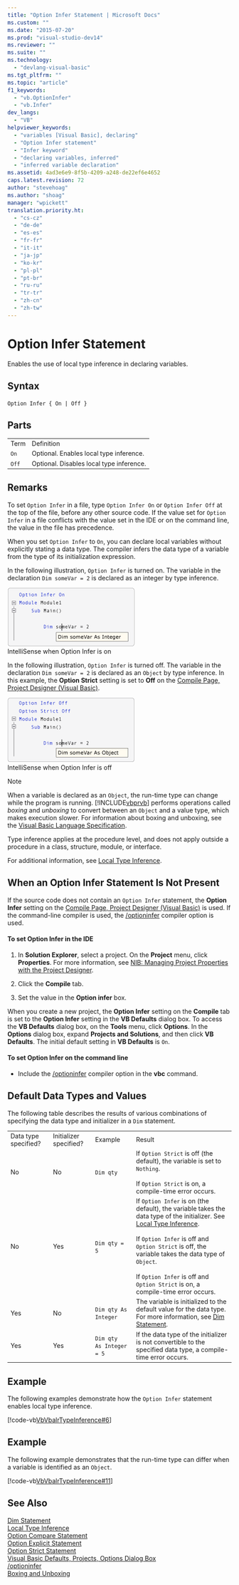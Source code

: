 ```yaml
---
title: "Option Infer Statement | Microsoft Docs"
ms.custom: ""
ms.date: "2015-07-20"
ms.prod: "visual-studio-dev14"
ms.reviewer: ""
ms.suite: ""
ms.technology: 
  - "devlang-visual-basic"
ms.tgt_pltfrm: ""
ms.topic: "article"
f1_keywords: 
  - "vb.OptionInfer"
  - "vb.Infer"
dev_langs: 
  - "VB"
helpviewer_keywords: 
  - "variables [Visual Basic], declaring"
  - "Option Infer statement"
  - "Infer keyword"
  - "declaring variables, inferred"
  - "inferred variable declaration"
ms.assetid: 4ad3e6e9-8f5b-4209-a248-de22ef6e4652
caps.latest.revision: 72
author: "stevehoag"
ms.author: "shoag"
manager: "wpickett"
translation.priority.ht: 
  - "cs-cz"
  - "de-de"
  - "es-es"
  - "fr-fr"
  - "it-it"
  - "ja-jp"
  - "ko-kr"
  - "pl-pl"
  - "pt-br"
  - "ru-ru"
  - "tr-tr"
  - "zh-cn"
  - "zh-tw"
---
```

# Option Infer Statement
Enables the use of local type inference in declaring variables.  
  
## Syntax  
  
```  
Option Infer { On | Off }  
```  
  
## Parts  
  
|||  
|-|-|  
|Term|Definition|  
|`On`|Optional. Enables local type inference.|  
|`Off`|Optional. Disables local type inference.|  
  
## Remarks  
 To set `Option Infer` in a file, type `Option Infer On` or `Option Infer Off` at the top of the file, before any other source code. If the value set for `Option Infer` in a file conflicts with the value set in the IDE or on the command line, the value in the file has precedence.  
  
 When you set `Option Infer` to `On`, you can declare local variables without explicitly stating a data type. The compiler infers the data type of a variable from the type of its initialization expression.  
  
 In the following illustration, `Option Infer` is turned on. The variable in the declaration `Dim someVar = 2` is declared as an integer by type inference.  
  
 ![IntelliSense view of the declaration.](../../../visual-basic/language-reference/statements/media/optioninferasinteger.png "optionInferAsInteger")  
IntelliSense when Option Infer is on  
  
 In the following illustration, `Option Infer` is turned off. The variable in the declaration `Dim someVar = 2` is declared as an `Object` by type inference. In this example, the **Option Strict** setting is set to **Off** on the [Compile Page, Project Designer (Visual Basic)](/visual-studio/ide/reference/compile-page-project-designer-visual-basic).  
  
 ![IntelliSense view of the declaration.](../../../visual-basic/language-reference/statements/media/optioninferasobject.png "optionInferAsObject")  
IntelliSense when Option Infer is off  
  
> [!NOTE]
>  When a variable is declared as an `Object`, the run-time type can change while the program is running. [!INCLUDE[vbprvb](../../../csharp/programming-guide/concepts/linq/includes/vbprvb_md.md)] performs operations called *boxing* and *unboxing* to convert between an `Object` and a value type, which makes execution slower. For information about boxing and unboxing, see the [Visual Basic Language Specification](../../../visual-basic/reference/language-specification.md).  
  
 Type inference applies at the procedure level, and does not apply outside a procedure in a class, structure, module, or interface.  
  
 For additional information, see [Local Type Inference](../../../visual-basic/programming-guide/language-features/variables/local-type-inference.md).  
  
## When an Option Infer Statement Is Not Present  
 If the source code does not contain an `Option Infer` statement, the **Option Infer** setting on the [Compile Page, Project Designer (Visual Basic)](/visual-studio/ide/reference/compile-page-project-designer-visual-basic) is used. If the command-line compiler is used, the [/optioninfer](../../../visual-basic/reference/command-line-compiler/optioninfer.md) compiler option is used.  
  
#### To set Option Infer in the IDE  
  
1.  In **Solution Explorer**, select a project. On the **Project** menu, click **Properties**. For more information, see [NIB: Managing Project Properties with the Project Designer](http://msdn.microsoft.com/en-us/983f3c18-832f-4666-afec-74b716ff3e0e).  
  
2.  Click the **Compile** tab.  
  
3.  Set the value in the **Option infer** box.  
  
 When you create a new project, the **Option Infer** setting on the **Compile** tab is set to the **Option Infer** setting in the **VB Defaults** dialog box. To access the **VB Defaults** dialog box, on the **Tools** menu, click **Options**. In the **Options** dialog box, expand **Projects and Solutions**, and then click **VB Defaults**. The initial default setting in **VB Defaults** is `On`.  
  
#### To set Option Infer on the command line  
  
-   Include the [/optioninfer](../../../visual-basic/reference/command-line-compiler/optioninfer.md) compiler option in the **vbc** command.  
  
## Default Data Types and Values  
 The following table describes the results of various combinations of specifying the data type and initializer in a `Dim` statement.  
  
|||||  
|-|-|-|-|  
|Data type specified?|Initializer specified?|Example|Result|  
|No|No|`Dim qty`|If `Option Strict` is off (the default), the variable is set to `Nothing`.<br /><br /> If `Option Strict` is on, a compile-time error occurs.|  
|No|Yes|`Dim qty = 5`|If `Option Infer` is on (the default), the variable takes the data type of the initializer. See [Local Type Inference](../../../visual-basic/programming-guide/language-features/variables/local-type-inference.md).<br /><br /> If `Option Infer` is off and `Option Strict` is off, the variable takes the data type of `Object`.<br /><br /> If `Option Infer` is off and `Option Strict` is on, a compile-time error occurs.|  
|Yes|No|`Dim qty As Integer`|The variable is initialized to the default value for the data type. For more information, see [Dim Statement](../../../visual-basic/language-reference/statements/dim-statement.md).|  
|Yes|Yes|`Dim qty  As Integer = 5`|If the data type of the initializer is not convertible to the specified data type, a compile-time error occurs.|  
  
## Example  
 The following examples demonstrate how the `Option Infer` statement enables local type inference.  
  
 [!code-vb[VbVbalrTypeInference#6](../../../visual-basic/language-reference/statements/codesnippet/VisualBasic/option-infer-statement_1.vb)]  
  
## Example  
 The following example demonstrates that the run-time type can differ when a variable is identified as an `Object`.  
  
 [!code-vb[VbVbalrTypeInference#11](../../../visual-basic/language-reference/statements/codesnippet/VisualBasic/option-infer-statement_2.vb)]  
  
## See Also  
 [Dim Statement](../../../visual-basic/language-reference/statements/dim-statement.md)   
 [Local Type Inference](../../../visual-basic/programming-guide/language-features/variables/local-type-inference.md)   
 [Option Compare Statement](../../../visual-basic/language-reference/statements/option-compare-statement.md)   
 [Option Explicit Statement](../../../visual-basic/language-reference/statements/option-explicit-statement.md)   
 [Option Strict Statement](../../../visual-basic/language-reference/statements/option-strict-statement.md)   
 [Visual Basic Defaults, Projects, Options Dialog Box](/visual-studio/ide/reference/visual-basic-defaults-projects-options-dialog-box)   
 [/optioninfer](../../../visual-basic/reference/command-line-compiler/optioninfer.md)   
 [Boxing and Unboxing](../../../csharp/programming-guide/types/boxing-and-unboxing.md)